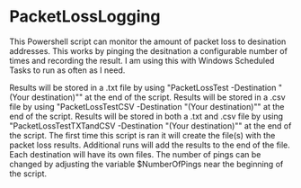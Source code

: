 # PacketLossLogging
This Powershell script can monitor the amount of packet loss to desination addresses. This works by pinging the desitnation a configurable number of times and recording the result. I am using this with Windows Scheduled Tasks to run as often as I need.

Results will be stored in a .txt file by using "PacketLossTest -Destination "(Your destination)"" at the end of the script. Results will be stored in a .csv file by using "PacketLossTestCSV -Destination "(Your destination)"" at the end of the script. Results will be stored in both a .txt and .csv file by using "PacketLossTestTXTandCSV -Destination "(Your destination)"" at the end of the script. The first time this script is ran it will create the file(s) with the packet loss results. Additional runs will add the results to the end of the file. Each destination will have its own files. The number of pings can be changed by adjusting the variable $NumberOfPings near the beginning of the script.
